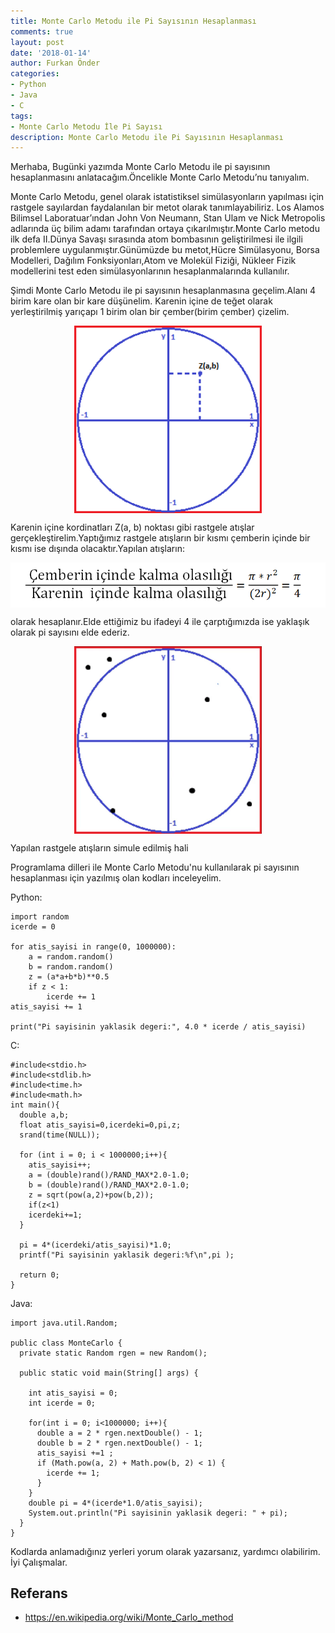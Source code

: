 ```yaml
---
title: Monte Carlo Metodu ile Pi Sayısının Hesaplanması
comments: true
layout: post
date: '2018-01-14'
author: Furkan Önder
categories:
- Python
- Java
- C
tags:
- Monte Carlo Metodu İle Pi Sayısı
description: Monte Carlo Metodu ile Pi Sayısının Hesaplanması
---
```


Merhaba,
Bugünki yazımda Monte Carlo Metodu ile pi sayısının hesaplanmasını anlatacağım.Öncelikle  Monte Carlo Metodu’nu tanıyalım.

Monte Carlo Metodu, genel olarak istatistiksel simülasyonların yapılması için rastgele  sayılardan  faydalanılan bir metot olarak tanımlayabiliriz. Los Alamos Bilimsel Laboratuar’ından John Von Neumann, Stan Ulam ve Nick Metropolis adlarında üç bilim adamı tarafından ortaya çıkarılmıştır.Monte Carlo metodu ilk defa II.Dünya Savaşı sırasında atom bombasının geliştirilmesi ile ilgili problemlere uygulanmıştır.Günümüzde bu metot,Hücre Simülasyonu, Borsa Modelleri, Dağılım Fonksiyonları,Atom ve Molekül Fiziği, Nükleer Fizik modellerini test eden simülasyonlarının hesaplanmalarında kullanılır.

Şimdi Monte Carlo Metodu ile pi sayısının hesaplanmasına geçelim.Alanı 4 birim kare olan bir kare düşünelim. Karenin içine de teğet olarak yerleştirilmiş  yarıçapı 1 birim olan bir çember(birim çember) çizelim.

<a href="/assets/images/cember.png" imageanchor="1">
  <img style="display: block;margin: 0 auto;height:300px;width:300px;" src="/assets/images/cember.png"/>
</a>

Karenin içine kordinatları Z(a, b) noktası gibi rastgele atışlar gerçekleştirelim.Yaptığımız rastgele atışların bir kısmı çemberin içinde bir kısmı ise dışında olacaktır.Yapılan atışların:

<a href="/assets/images/ydenk.png" imageanchor="1">
  <img src="/assets/images/ydenk.png" style="display: block;margin: 0 auto;height:260;width:260;"/>
</a>  

olarak hesaplanır.Elde ettiğimiz bu ifadeyi 4 ile çarptığımızda ise yaklaşık olarak pi sayısını elde ederiz.

<a href="/assets/images/atis.gif" imageanchor="1">
  <img src="/assets/images/atis.gif" style="display: block;margin: 0 auto;height:300px;width:300px;"/>
</a>  

<span style="text-align: center;">Yapılan rastgele atışların simule edilmiş hali</span>

Programlama dilleri ile Monte Carlo Metodu'nu kullanılarak pi sayısının hesaplanması için yazılmış olan kodları inceleyelim.

Python:

```
import random
icerde = 0

for atis_sayisi in range(0, 1000000):
    a = random.random()
    b = random.random()
    z = (a*a+b*b)**0.5
    if z < 1:
        icerde += 1
atis_sayisi += 1

print("Pi sayisinin yaklasik degeri:", 4.0 * icerde / atis_sayisi)
```

C:

```
#include<stdio.h>
#include<stdlib.h>
#include<time.h>
#include<math.h>
int main(){
  double a,b;
  float atis_sayisi=0,icerdeki=0,pi,z;
  srand(time(NULL));

  for (int i = 0; i < 1000000;i++){
    atis_sayisi++;
    a = (double)rand()/RAND_MAX*2.0-1.0;
    b = (double)rand()/RAND_MAX*2.0-1.0;
    z = sqrt(pow(a,2)+pow(b,2));
    if(z<1)
    icerdeki+=1;
  }

  pi = 4*(icerdeki/atis_sayisi)*1.0;
  printf("Pi sayisinin yaklasik degeri:%f\n",pi );

  return 0;
}
```

Java:

```
import java.util.Random;

public class MonteCarlo {
  private static Random rgen = new Random();

  public static void main(String[] args) {

    int atis_sayisi = 0;
    int icerde = 0;

    for(int i = 0; i<1000000; i++){
      double a = 2 * rgen.nextDouble() - 1;
      double b = 2 * rgen.nextDouble() - 1;
      atis_sayisi +=1 ;
      if (Math.pow(a, 2) + Math.pow(b, 2) < 1) {
        icerde += 1;
      }
    }
    double pi = 4*(icerde*1.0/atis_sayisi);
    System.out.println("Pi sayisinin yaklasik degeri: " + pi);
  }
}
```

Kodlarda anlamadığınız yerleri yorum olarak yazarsanız, yardımcı olabilirim. İyi Çalışmalar.

## Referans
* https://en.wikipedia.org/wiki/Monte_Carlo_method